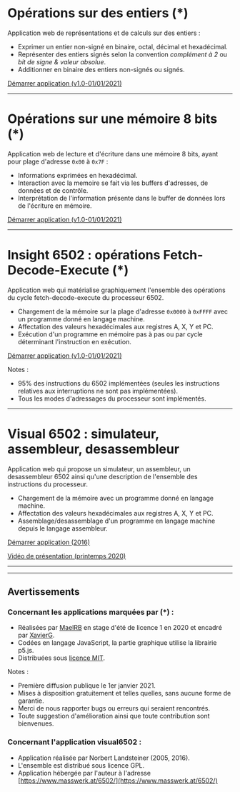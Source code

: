 # Opérations sur des entiers (*)

Application web de représentations et de calculs sur des entiers :

- Exprimer un entier non-signé en binaire, octal, décimal et hexadécimal. 
- Représenter des entiers signés selon la convention _complément à 2_ ou _bit de signe & valeur absolue_. 
- Additionner en binaire des entiers non-signés ou signés.

[Démarrer application (v1.0-01/01/2021)](https://xgandibleux.github.io/FctOrdinateurs/Converter/index.html)

***

# Opérations sur une mémoire 8 bits (*)

Application web de lecture et d'écriture dans une mémoire 8 bits, ayant pour plage d'adresse `0x00` à `0x7F` :

- Informations exprimées en hexadécimal.
- Interaction avec la memoire se fait via les buffers d'adresses, de données et de contrôle.
- Interprétation de l'information présente dans le buffer de données lors de l'écriture en mémoire.

[Démarrer application (v1.0-01/01/2021)](https://xgandibleux.github.io/FctOrdinateurs/Memoire/index.html)

***

# Insight 6502 : opérations Fetch-Decode-Execute (*)

Application web qui matérialise graphiquement l'ensemble des opérations du cycle fetch-decode-execute du processeur 6502.

- Chargement de la mémoire sur la plage d'adresse `0x0000` à `0xFFFF` avec un programme donné en langage machine.
- Affectation des valeurs hexadécimales aux registres A, X, Y et PC.
- Exécution d'un programme en mémoire pas à pas ou par cycle déterminant l'instruction en exécution.

[Démarrer application (v1.0-01/01/2021)](https://xgandibleux.github.io/FctOrdinateurs/Insight6502/index.html)

Notes :
- 95% des instructions du 6502 implémentées (seules les instructions relatives aux interruptions ne sont pas implémentées).
- Tous les modes d'adressages du processeur sont implémentés.

***

# Visual 6502 : simulateur, assembleur, desassembleur

Application web qui propose un simulateur, un assembleur, un desassembleur 6502 ainsi qu'une description de l'ensemble des instructions du processeur.

- Chargement de la mémoire avec un programme donné en langage machine.
- Affectation des valeurs hexadécimales aux registres A, X, Y et PC.
- Assemblage/desassemblage d'un programme en langage machine depuis le langage assembleur.

[Démarrer application (2016)](https://www.masswerk.at/6502/)

[Vidéo de présentation (printemps 2020)](https://mediaserver.univ-nantes.fr/videos/l1-cm-x12i020-video-11/)

***
***

## Avertissements 

### Concernant les applications marquées par (*) : 

- Réalisées par [MaelRB](https://github.com/MaelRB) en stage d'été de licence 1 en 2020 et encadré par [XavierG](https://github.com/xgandibleux).
- Codées en langage JavaScript, la partie graphique utilise la librairie p5.js.
- Distribuées sous [licence MIT](https://en.wikipedia.org/wiki/MIT_License).

Notes : 
- Première diffusion publique le 1er janvier 2021.
- Mises à disposition gratuitement et telles quelles, sans aucune forme de garantie. 
- Merci de nous rapporter bugs ou erreurs qui seraient rencontrés. 
- Toute suggestion d'amélioration ainsi que toute contribution sont bienvenues.

### Concernant l'application visual6502 :

- Application réalisée par Norbert Landsteiner (2005, 2016).
- L'ensemble est distribué sous licence GPL.
- Application hébergée par l'auteur à l'adresse [https://www.masswerk.at/6502/](https://www.masswerk.at/6502/)

